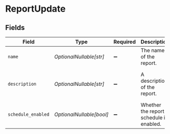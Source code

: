 # ReportUpdate


## Fields

| Field                                     | Type                                      | Required                                  | Description                               | Example                                   |
| ----------------------------------------- | ----------------------------------------- | ----------------------------------------- | ----------------------------------------- | ----------------------------------------- |
| `name`                                    | *OptionalNullable[str]*                   | :heavy_minus_sign:                        | The name of the report.                   | Monthly Transaction Report                |
| `description`                             | *OptionalNullable[str]*                   | :heavy_minus_sign:                        | A description of the report.              | Monthly transaction summary for May 2024. |
| `schedule_enabled`                        | *OptionalNullable[bool]*                  | :heavy_minus_sign:                        | Whether the report schedule is enabled.   | true                                      |